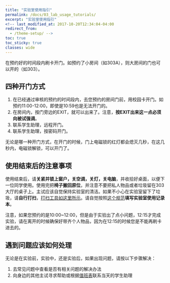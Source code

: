 ```yaml
---
title: "实验室使用指引"
permalink: /docs/03_lab_usage_tutorials/
excerpt: "实验室使用指引"
<!-- last_modified_at: 2017-10-20T12:34:04-04:00
redirect_from:
  - /theme-setup/ -->
toc: true
toc_sticky: true
classes: wide
---
```




在预约好的时间段内刷卡开门。如预约了小房间（如303A），则大房间的门也可以开的（如303）。

## 四种开门方式

1. 在已经通过审核的预约的时间段内，去您预约的房间门前，用校园卡开门。如预约11:00-12:00，即使是10:59也是无法开门的。
2. 在房间内，按门旁边的EXIT，就可以出来了。注意，**按EXIT出来这一点必须向被试强调**。
3. 联系学生助理，远程开门。
4. 联系学生助理，按密码开门。

无论是哪一种开门方式，在开门的时候，门上电磁锁的红灯都会熄灭几秒，在这几秒内，电磁锁解锁，可以开门了。

## 使用结束后的注意事项

使用结束后，请**关紧并锁上窗户，关空调，关灯，关电脑**，并收拾好桌面，以便下一位同学使用。使用完把**椅子搬回原位**，并注意不要把私人物品或者垃圾留在303大厅的桌子上。主试应该自觉保持实验室的清洁。如果不小心在实验室留下了垃圾，请**自行打扫**，[打扫工具如这里所示](https://neutrino3316.github.io/balyspusys/QandA/14/)。请自觉按照[这个规范](https://neutrino3316.github.io/balyspusys/QandA/15/)**填写实验室使用记录本**。

注意，如果您预约的是10:00\~12:00，但是由于实验出了点小问题，12:15才完成实验，请在离开的时候确保好带齐个人物品，因为在12:15的时候您是不能再刷卡进去的。

## 遇到问题应该如何处理

无论是在实验前，实验中，还是实验后，如果出现问题，请按以下步骤解决：

1. 去常见问题中查看是否有相关问题的解决办法
2. 向身边的其他主试寻求帮助或根据[值班表](https://neutrino3316.github.io/balyspusys/docs/rota/)联系当天的学生助理